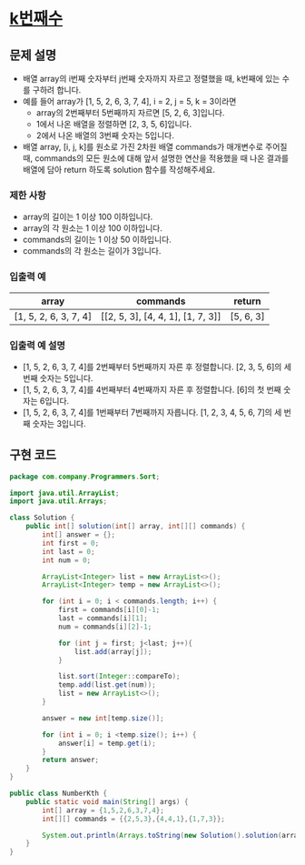 # [k번째수](https://programmers.co.kr/learn/courses/30/lessons/42748)
## 문제 설명
* 배열 array의 i번째 숫자부터 j번째 숫자까지 자르고 정렬했을 때, k번째에 있는 수를 구하려 합니다.
* 예를 들어 array가 [1, 5, 2, 6, 3, 7, 4], i = 2, j = 5, k = 3이라면
   * array의 2번째부터 5번째까지 자르면 [5, 2, 6, 3]입니다.
   * 1에서 나온 배열을 정렬하면 [2, 3, 5, 6]입니다.
   * 2에서 나온 배열의 3번째 숫자는 5입니다.
* 배열 array, [i, j, k]를 원소로 가진 2차원 배열 commands가 매개변수로 주어질 때, commands의 모든 원소에 대해 앞서 설명한 연산을 적용했을 때 나온 결과를 배열에 담아 return 하도록 solution 함수를 작성해주세요.

### 제한 사항
* array의 길이는 1 이상 100 이하입니다.
* array의 각 원소는 1 이상 100 이하입니다.
* commands의 길이는 1 이상 50 이하입니다.
* commands의 각 원소는 길이가 3입니다.

### 입출력 예
| array | commands | return |
| ------ | ------- | ----- |
|[1, 5, 2, 6, 3, 7, 4] | [[2, 5, 3], [4, 4, 1], [1, 7, 3]] | [5, 6, 3] |

### 입출력 예 설명
* [1, 5, 2, 6, 3, 7, 4]를 2번째부터 5번째까지 자른 후 정렬합니다. [2, 3, 5, 6]의 세 번째 숫자는 5입니다.
* [1, 5, 2, 6, 3, 7, 4]를 4번째부터 4번째까지 자른 후 정렬합니다. [6]의 첫 번째 숫자는 6입니다.
* [1, 5, 2, 6, 3, 7, 4]를 1번째부터 7번째까지 자릅니다. [1, 2, 3, 4, 5, 6, 7]의 세 번째 숫자는 3입니다.

## 구현 코드
```java
package com.company.Programmers.Sort;

import java.util.ArrayList;
import java.util.Arrays;

class Solution {
    public int[] solution(int[] array, int[][] commands) {
        int[] answer = {};
        int first = 0;
        int last = 0;
        int num = 0;

        ArrayList<Integer> list = new ArrayList<>();
        ArrayList<Integer> temp = new ArrayList<>();

        for (int i = 0; i < commands.length; i++) {
            first = commands[i][0]-1;
            last = commands[i][1];
            num = commands[i][2]-1;

            for (int j = first; j<last; j++){
                list.add(array[j]);
            }

            list.sort(Integer::compareTo);
            temp.add(list.get(num));
            list = new ArrayList<>();
        }

        answer = new int[temp.size()];

        for (int i = 0; i <temp.size(); i++) {
            answer[i] = temp.get(i);
        }
        return answer;
    }
}

public class NumberKth {
    public static void main(String[] args) {
        int[] array = {1,5,2,6,3,7,4};
        int[][] commands = {{2,5,3},{4,4,1},{1,7,3}};

        System.out.println(Arrays.toString(new Solution().solution(array,commands)));
    }
}
```